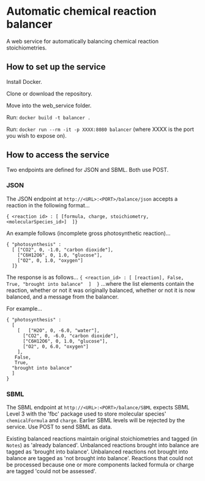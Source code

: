# Automatic chemical reaction balancer
A web service for automatically balancing chemical reaction stoichiometries.

## How to set up the service
Install Docker.

Clone or download the repository.

Move into the web_service folder.

Run: ```docker build -t balancer .```

Run: ```docker run --rm -it -p XXXX:8080 balancer``` (where XXXX is the port you wish to expose on).

## How to access the service
Two endpoints are defined for JSON and SBML. Both use POST.

### JSON
The JSON endpoint at ```http://<URL>:<PORT>/balance/json``` accepts a reaction in the following format...
```
{ <reaction id> : [	[formula, charge, stoichiometry, <molecularSpecies_id>]  ]}
```
An example follows (incomplete gross photosynthetic reaction)...
```
{ "photosynthesis" :
  [	["CO2", 0, -1.0, "carbon dioxide"],
    ["C6H12O6", 0, 1.0, "glucose"],
    ["O2", 0, 1.0, "oxygen"]
  ]}
```
The response is as follows...
```{ <reaction_id> : [ [reaction], False, True, "brought into balance"  ]  }```
...where the list elements contain the reaction, whether or not it was originally balanced, whether or not it is now balanced, and a message from the balancer.

For example...
```
{ "photosynthesis" :
  [
    [	["H2O", 0, -6.0, "water"],
      ["CO2", 0, -6.0, "carbon dioxide"],
      ["C6H12O6", 0, 1.0, "glucose"],
      ["O2", 0, 6.0, "oxygen"]
    ],
   False,
   True,
  "brought into balance"
  ]
}

```

### SBML
The SBML endpoint at ```http://<URL>:<PORT>/balance/SBML``` expects SBML Level 3 with the 'fbc' package used to store molecular species' ```chemicalFormula``` and ```charge```. Earlier SBML levels will be rejected by the service. Use POST to send SBML as data.

Existing balanced reactions maintain original stoichiometries and tagged (in ```Notes```) as 'already balanced'.
Unbalanced reactions brought into balance are tagged as 'brought into balance'.
Unbalanced reactions not brought into balance are tagged as 'not brought into balance'.
Reactions that could not be processed because one or more components lacked formula or charge are tagged 'could not be assessed'.
